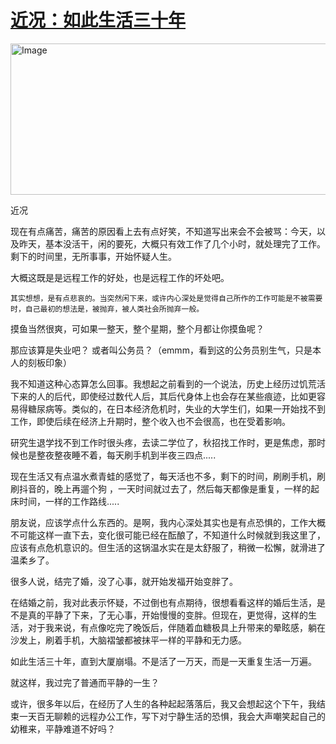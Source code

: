 # [近况：如此生活三十年](https://github.com/QiYongchuan/MyGitBlog/issues/131)

<img width="932" height="242" alt="Image" src="https://github.com/user-attachments/assets/4d30d647-2e16-46aa-81dc-86662ab8a456" />

近况


现在有点痛苦，痛苦的原因看上去有点好笑，不知道写出来会不会被骂：今天，以及昨天，基本没活干，闲的要死，大概只有效工作了几个小时，就处理完了工作。  剩下的时间里，无所事事，开始怀疑人生。

   大概这既是是远程工作的好处，也是远程工作的坏处吧。 

    其实想想，是有点悲哀的。当突然闲下来，或许内心深处是觉得自己所作的工作可能是不被需要时，自己最初的想法是，被抛弃，被人类社会所抛弃一般。

   摸鱼当然很爽，可如果一整天，整个星期，整个月都让你摸鱼呢？

 那应该算是失业吧？ 或者叫公务员？（emmm，看到这的公务员别生气，只是本人的刻板印象）
   
我不知道这种心态算怎么回事。我想起之前看到的一个说法，历史上经历过饥荒活下来的人的后代，即使经过数代人后，其后代身体上也会存在某些痕迹，比如更容易得糖尿病等。类似的，在日本经济危机时，失业的大学生们，如果一开始找不到工作，即使后续在经济上升期时，整个收入也不会很高，也在受着影响。

研究生退学找不到工作时很头疼，去读二学位了，秋招找工作时，更是焦虑，那时候也是整夜整夜睡不着，每天刷手机到半夜三四点.....


现在生活又有点温水煮青蛙的感觉了，每天活也不多，剩下的时间，刷刷手机，刷刷抖音的，晚上再遛个狗
，一天时间就过去了，然后每天都像是重复，一样的起床时间，一样的工作路线.....


朋友说，应该学点什么东西的。是啊，我内心深处其实也是有点恐惧的，工作大概不可能这样一直下去，变化很可能已经在酝酿了，不知道什么时候就到我这里了，应该有点危机意识的。但生活的这锅温水实在是太舒服了，稍微一松懈，就滑进了温柔乡了。

很多人说，结完了婚，没了心事，就开始发福开始变胖了。

在结婚之前，我对此表示怀疑，不过倒也有点期待，很想看看这样的婚后生活，是不是真的平静了下来，了无心事，开始慢慢的变胖。但现在，更觉得，这样的生活，对于我来说，有点像吃完了晚饭后，伴随着血糖极具上升带来的晕眩感，躺在沙发上，刷着手机，大脑褶皱都被抹平一样的平静和无力感。

如此生活三十年，直到大厦崩塌。不是活了一万天，而是一天重复生活一万遍。

就这样，我过完了普通而平静的一生？


或许，很多年以后，在经历了人生的各种起起落落后，我又会想起这个下午，我结束一天百无聊赖的远程办公工作，写下对宁静生活的恐惧，我会大声嘲笑起自己的幼稚来，平静难道不好吗？


